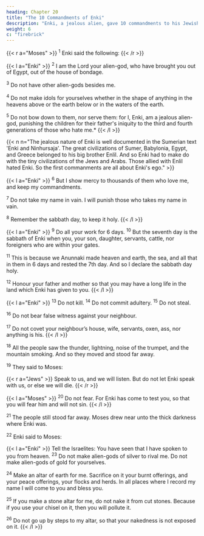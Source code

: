 ```yaml
---
heading: Chapter 20
title: "The 10 Commandments of Enki"
description: "Enki, a jealous alien, gave 10 commandments to his Jewish supporters."
weight: 6
c: "firebrick"
---
```



{{< r a="Moses" >}}
<sup>1</sup> Enki said the following:
{{< /r >}}

{{< l a="Enki" >}}
<sup>2</sup>  I am the Lord your alien-god, who have brought you out of Egypt, out of the house of bondage. 

<sup>3</sup> Do not have other alien-gods besides me.

<sup>4</sup> Do not make idols for yourselves whether in  the shape of anything in the heavens above or the earth below or in the waters of the earth.

<sup>5</sup> Do not bow down to them, nor serve them: for I, Enki, am a jealous alien-god, punishing the children for their father's iniquity to the third and fourth generations of those who hate me.* 
{{< /l >}}

{{< n n="The jealous nature of Enki is well documented in the Sumerian text 'Enki and Ninhursaja'. The great civilizations of Sumer, Babylonia, Egypt, and Greece belonged to his big brother Enlil. And so Enki had to make do with the tiny civilizations of the Jews and Arabs. Those allied with Enlil hated Enki. So the first commanments are all about Enki's ego." >}}


{{< l a="Enki" >}}
<sup>6</sup>  But I show mercy to thousands of them who love me, and keep my commandments. 

<sup>7</sup> Do not take my name in vain. I will punish those who takes my name in vain. 

<sup>8</sup> Remember the sabbath day, to keep it holy. 
{{< /l >}}


{{< l a="Enki" >}}
<sup>9</sup> Do all your work for 6 days. <sup>10</sup> But the seventh day is the sabbath of Enki when you, your son, daughter, servants, cattle, nor foreigners who are within your gates.

<sup>11</sup> This is because we Anunnaki made heaven and earth, the sea, and all that in them in 6 days and rested the 7th day. And so I declare the sabbath day holy. 

<sup>12</sup> Honour your father and mother so that you may have a long life in the land which Enki has given to you. 
{{< /l >}}


{{< l a="Enki" >}}
<sup>13</sup> Do not kill. <sup>14</sup> Do not commit adultery. <sup>15</sup> Do not steal.

<sup>16</sup> Do not bear false witness against your neighbour.

<sup>17</sup> Do not covet your neighbour’s house, wife, servants, oxen, ass, nor anything is his.
{{< /l >}}



<sup>18</sup> All the people saw the thunder, lightning, noise of the trumpet, and the mountain smoking. And so they moved and stood far away. 


<sup>19</sup> They said to Moses:

{{< r a="Jews" >}}
Speak to us, and we will listen. But do not let Enki speak with us, or else we will die. 
{{< /r >}}

{{< l a="Moses" >}}
<sup>20</sup> Do not fear. For Enki has come to test you, so that you will fear him and will not sin. 
{{< /l >}}


<sup>21</sup> The people still stood far away. Moses drew near unto the thick darkness where Enki was.

<sup>22</sup> Enki said to Moses:

{{< l a="Enki" >}}
Tell the Israelites: You have seen that I have spoken to you from heaven. <sup>23</sup> Do not make alien-gods of silver to rival me. Do not make alien-gods of gold for yourselves.

<sup>24</sup> Make an altar of earth for me. Sacrifice on it your burnt offerings, and your peace offerings, your flocks and herds. In all places where I record my name I will come to you and bless you.

<sup>25</sup> If you make a stone altar for me, do not nake it from cut stones. Because if you use your chisel on it, then you will pollute it. 

<sup>26</sup> Do not go up by steps to my altar, so that your nakedness is not exposed on it.
{{< /l >}}
